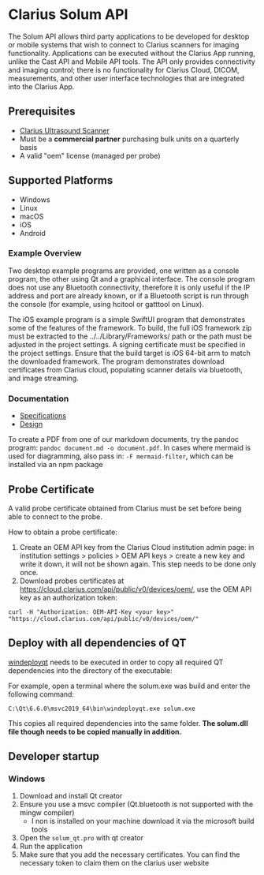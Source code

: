 # Clarius Solum API

The Solum API allows third party applications to be developed for desktop or mobile systems that wish to connect to Clarius scanners for imaging functionality. Applications can be executed without the Clarius App running, unlike the Cast API and Mobile API tools. The API only provides connectivity and imaging control; there is no functionality for Clarius Cloud, DICOM, measurements, and other user interface technologies that are integrated into the Clarius App.

## Prerequisites

- [Clarius Ultrasound Scanner](https://clarius.com/)
- Must be a **commercial partner** purchasing bulk units on a quarterly basis
- A valid "oem" license (managed per probe)

## Supported Platforms

- Windows
- Linux
- macOS
- iOS
- Android

### Example Overview

Two desktop example programs are provided, one written as a console program, the other using Qt and a graphical interface. The console program does not use any Bluetooth connectivity, therefore it is only useful if the IP address and port are already known, or if a Bluetooth script is run through the console (for example, using hcitool or gatttool on Linux).

The iOS example program is a simple SwiftUI program that demonstrates some of the features of the framework. To build, the full iOS framework zip must be extracted to the ../../Library/Frameworks/ path or the path must be adjusted in the project settings. A signing certificate must be specified in the project settings. Ensure that the build target is iOS 64-bit arm to match the downloaded framework. The program demonstrates download certificates from Clarius cloud, populating scanner details via bluetooth, and image streaming.

### Documentation

- [Specifications](specifications.md)
- [Design](design.md)

To create a PDF from one of our markdown documents, try the pandoc program: `pandoc document.md -o document.pdf`.
In cases where mermaid is used for diagramming, also pass in: `-F mermaid-filter`, which can be installed via an npm package

## Probe Certificate

A valid probe certificate obtained from Clarius must be set before being able to connect to the probe.

How to obtain a probe certificate:

1. Create an OEM API key from the Clarius Cloud institution admin page: in institution settings > policies > OEM API keys > create a new key and write it down, it will not be shown again. This step needs to be done only once.
2. Download probes certificates at https://cloud.clarius.com/api/public/v0/devices/oem/, use the OEM API key as an authorization token:

```
curl -H "Authorization: OEM-API-Key <your key>" "https://cloud.clarius.com/api/public/v0/devices/oem/"
```


## Deploy with all dependencies of QT

[windeployqt](https://doc.qt.io/qt-6/windows-deployment.html) needs to be executed in order to copy all required QT dependencies into the directory of the executable:


For example, open a terminal where the solum.exe was build and enter the following command:

```
C:\Qt\6.6.0\msvc2019_64\bin\windeployqt.exe solum.exe
```

This copies all required dependencies into the same folder. **The solum.dll file though needs to be copied manually in addition.**

## Developer startup


### Windows

1. Download and install Qt creator
2. Ensure you use a msvc compiler (Qt.bluetooth is not supported with the mingw
   compiler)
    - I non is installed on your machine download it via the microsoft build
    tools
3. Open the `solum_qt.pro` with qt creator
4. Run the application
5. Make sure that you add the necessary certificates. You can find the
   necessary token to claim them on the clarius user website
